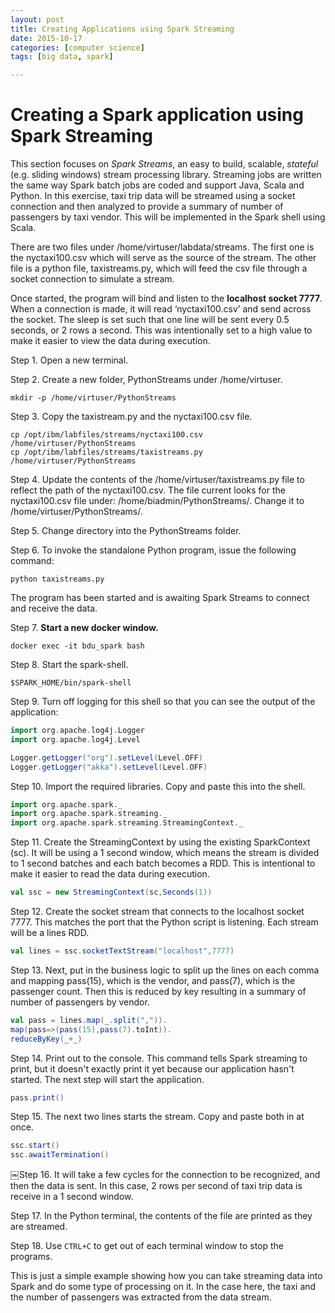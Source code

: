 ```yaml
---
layout: post
title: Creating Applications using Spark Streaming
date: 2015-10-17
categories: [computer science]
tags: [big data, spark]

---
```


# Creating a Spark application using Spark StreamingThis section focuses on *Spark Streams*, an easy to build, scalable, *stateful* (e.g. sliding windows) stream processing library. Streaming jobs are written the same way Spark batch jobs are coded and support Java, Scala and Python. In this exercise, taxi trip data will be streamed using a socket connection and then analyzed to provide a summary of number of passengers by taxi vendor. This will be implemented in the Spark shell using Scala.
There are two files under /home/virtuser/labdata/streams. The first one is the nyctaxi100.csv which will serve as the source of the stream. The other file is a python file, taxistreams.py, which will feed the csv file through a socket connection to simulate a stream.
Once started, the program will bind and listen to the **localhost socket 7777**. When a connection is made, it will read ‘nyctaxi100.csv’ and send across the socket. The sleep is set such that one line will be sent every 0.5 seconds, or 2 rows a second. This was intentionally set to a high value to make it easier to view the data during execution.
Step 1. Open a new terminal.
Step 2. Create a new folder, PythonStreams under /home/virtuser.

```mkdir -p /home/virtuser/PythonStreams
```Step 3. Copy the taxistream.py and the nyctaxi100.csv file.
```cp /opt/ibm/labfiles/streams/nyctaxi100.csv /home/virtuser/PythonStreamscp /opt/ibm/labfiles/streams/taxistreams.py /home/virtuser/PythonStreams
```Step 4. Update the contents of the /home/virtuser/taxistreams.py file to reflect the path of the nyctaxi100.csv. The file current looks for the nyctaxi100.csv file under: /home/biadmin/PythonStreams/. Change it to /home/virtuser/PythonStreams/.
Step 5. Change directory into the PythonStreams folder.
Step 6. To invoke the standalone Python program, issue the following command:
```python taxistreams.py
```The program has been started and is awaiting Spark Streams to connect and receive the data.
Step 7. **Start a new docker window.**
```docker exec -it bdu_spark bash
```Step 8. Start the spark-shell.
```$SPARK_HOME/bin/spark-shell
```Step 9. Turn off logging for this shell so that you can see the output of the application:
```scalaimport org.apache.log4j.Loggerimport org.apache.log4j.Level 

Logger.getLogger("org").setLevel(Level.OFF) 
Logger.getLogger("akka").setLevel(Level.OFF)
```
Step 10. Import the required libraries. Copy and paste this into the shell.
```scalaimport org.apache.spark._import org.apache.spark.streaming._import org.apache.spark.streaming.StreamingContext._
```
Step 11. Create the StreamingContext by using the existing SparkContext (sc). It will be using a 1 second window, which means the stream is divided to 1 second batches and each batch becomes a RDD. This is intentional to make it easier to read the data during execution.
```scalaval ssc = new StreamingContext(sc,Seconds(1))
``` Step 12. Create the socket stream that connects to the localhost socket 7777. This matches the port that the Python script is listening. Each stream will be a lines RDD.
```scalaval lines = ssc.socketTextStream("localhost",7777)
```Step 13. Next, put in the business logic to split up the lines on each comma and mapping pass(15), which is the vendor, and pass(7), which is the passenger count. Then this is reduced by key resulting in a summary of number of passengers by vendor.
```scalaval pass = lines.map(_.split(",")).map(pass=>(pass(15),pass(7).toInt)).reduceByKey(_+_)
```Step 14. Print out to the console. This command tells Spark streaming to print, but it doesn't exactly print it yet because our application hasn't started. The next step will start the application.
```scalapass.print()
```
Step 15. The next two lines starts the stream. Copy and paste both in at once.
```scalassc.start()ssc.awaitTermination()
```￼Step 16. It will take a few cycles for the connection to be recognized, and then the data is sent. In this case, 2 rows per second of taxi trip data is receive in a 1 second window.
Step 17. In the Python terminal, the contents of the file are printed as they are streamed.
Step 18. Use `CTRL+C` to get out of each terminal window to stop the programs.
This is just a simple example showing how you can take streaming data into Spark and do some type of processing on it. In the case here, the taxi and the number of passengers was extracted from the data stream.